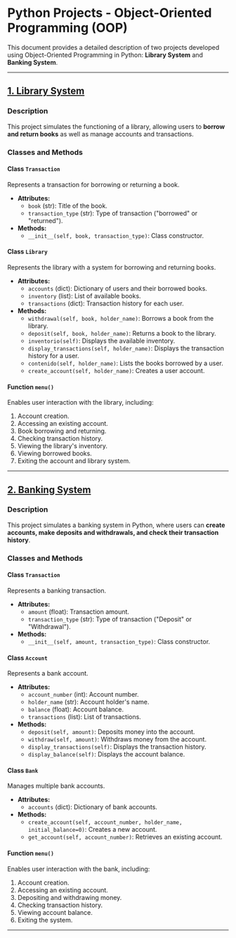# Python Projects - Object-Oriented Programming (OOP)

This document provides a detailed description of two projects developed using Object-Oriented Programming in Python: **Library System** and **Banking System**.

---

## [1. Library System](./biblioteca.py)

### Description
This project simulates the functioning of a library, allowing users to **borrow and return books** as well as manage accounts and transactions.

### Classes and Methods

#### **Class `Transaction`**
Represents a transaction for borrowing or returning a book.  
- **Attributes:**  
  - `book` (str): Title of the book.  
  - `transaction_type` (str): Type of transaction ("borrowed" or "returned").  
- **Methods:**  
  - `__init__(self, book, transaction_type)`: Class constructor.  

#### **Class `Library`**
Represents the library with a system for borrowing and returning books.  
- **Attributes:**  
  - `accounts` (dict): Dictionary of users and their borrowed books.  
  - `inventory` (list): List of available books.  
  - `transactions` (dict): Transaction history for each user.  
- **Methods:**  
  - `withdrawal(self, book, holder_name)`: Borrows a book from the library.  
  - `deposit(self, book, holder_name)`: Returns a book to the library.  
  - `inventorio(self)`: Displays the available inventory.  
  - `display_transactions(self, holder_name)`: Displays the transaction history for a user.  
  - `contenido(self, holder_name)`: Lists the books borrowed by a user.  
  - `create_account(self, holder_name)`: Creates a user account.  

#### **Function `menu()`**
Enables user interaction with the library, including:  
1. Account creation.
2. Accessing an existing account.
3. Book borrowing and returning.
4. Checking transaction history.
5. Viewing the library's inventory.
6. Viewing borrowed books.
7. Exiting the account and library system.

---

## [2. Banking System](./sistema_bancario.py)

### Description
This project simulates a banking system in Python, where users can **create accounts, make deposits and withdrawals, and check their transaction history**.

### Classes and Methods

#### **Class `Transaction`**
Represents a banking transaction.  
- **Attributes:**  
  - `amount` (float): Transaction amount.  
  - `transaction_type` (str): Type of transaction ("Deposit" or "Withdrawal").  
- **Methods:**  
  - `__init__(self, amount, transaction_type)`: Class constructor.  

#### **Class `Account`**
Represents a bank account.  
- **Attributes:**  
  - `account_number` (int): Account number.  
  - `holder_name` (str): Account holder's name.  
  - `balance` (float): Account balance.  
  - `transactions` (list): List of transactions.  
- **Methods:**  
  - `deposit(self, amount)`: Deposits money into the account.  
  - `withdraw(self, amount)`: Withdraws money from the account.  
  - `display_transactions(self)`: Displays the transaction history.  
  - `display_balance(self)`: Displays the account balance.  

#### **Class `Bank`**
Manages multiple bank accounts.  
- **Attributes:**  
  - `accounts` (dict): Dictionary of bank accounts.  
- **Methods:**  
  - `create_account(self, account_number, holder_name, initial_balance=0)`: Creates a new account.  
  - `get_account(self, account_number)`: Retrieves an existing account.  

#### **Function `menu()`**
Enables user interaction with the bank, including:  
1. Account creation.
2. Accessing an existing account.
3. Depositing and withdrawing money.
4. Checking transaction history.
5. Viewing account balance.
6. Exiting the system.

---
